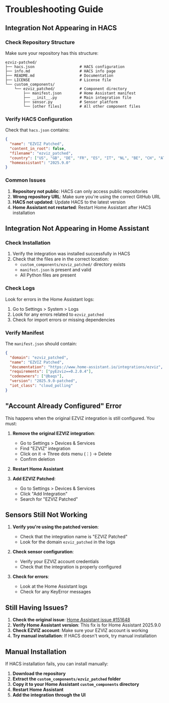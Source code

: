 # Troubleshooting Guide

## Integration Not Appearing in HACS

### Check Repository Structure
Make sure your repository has this structure:
```
ezviz-patched/
├── hacs.json                    # HACS configuration
├── info.md                      # HACS info page
├── README.md                    # Documentation
├── LICENSE                      # License file
└── custom_components/
    └── ezviz_patched/           # Component directory
        ├── manifest.json        # Home Assistant manifest
        ├── __init__.py          # Main integration file
        ├── sensor.py            # Sensor platform
        └── [other files]        # All other component files
```

### Verify HACS Configuration
Check that `hacs.json` contains:
```json
{
  "name": "EZVIZ Patched",
  "content_in_root": false,
  "filename": "ezviz_patched",
  "country": ["US", "GB", "DE", "FR", "ES", "IT", "NL", "BE", "CH", "AT", "SE", "NO", "DK", "FI", "PL", "CZ", "HU", "RO", "BG", "HR", "SI", "SK", "LT", "LV", "EE", "IE", "PT", "GR", "CY", "MT", "LU", "IS", "LI", "MC", "SM", "VA", "AD", "AU", "CA", "NZ", "JP", "KR", "SG", "HK", "TW", "TH", "MY", "ID", "PH", "VN", "IN", "BR", "MX", "AR", "CL", "CO", "PE", "VE", "UY", "PY", "BO", "EC", "GY", "SR", "GF", "FK", "ZA", "EG", "MA", "TN", "DZ", "LY", "SD", "ET", "KE", "UG", "TZ", "GH", "NG", "CI", "SN", "ML", "BF", "NE", "TD", "CM", "CF", "CG", "CD", "AO", "ZM", "ZW", "BW", "NA", "SZ", "LS", "MG", "MU", "SC", "KM", "DJ", "SO", "ER", "RW", "BI", "MW", "MZ"],
  "homeassistant": "2025.9.0"
}
```

### Common Issues

1. **Repository not public**: HACS can only access public repositories
2. **Wrong repository URL**: Make sure you're using the correct GitHub URL
3. **HACS not updated**: Update HACS to the latest version
4. **Home Assistant not restarted**: Restart Home Assistant after HACS installation

## Integration Not Appearing in Home Assistant

### Check Installation
1. Verify the integration was installed successfully in HACS
2. Check that the files are in the correct location:
   - `custom_components/ezviz_patched/` directory exists
   - `manifest.json` is present and valid
   - All Python files are present

### Check Logs
Look for errors in the Home Assistant logs:
1. Go to Settings > System > Logs
2. Look for any errors related to `ezviz_patched`
3. Check for import errors or missing dependencies

### Verify Manifest
The `manifest.json` should contain:
```json
{
  "domain": "ezviz_patched",
  "name": "EZVIZ Patched",
  "documentation": "https://www.home-assistant.io/integrations/ezviz",
  "requirements": ["pyEzviz==0.2.0.4"],
  "codeowners": ["@baqs"],
  "version": "2025.9.0-patched",
  "iot_class": "cloud_polling"
}
```

## "Account Already Configured" Error

This happens when the original EZVIZ integration is still configured. You must:

1. **Remove the original EZVIZ integration**:
   - Go to Settings > Devices & Services
   - Find "EZVIZ" integration
   - Click on it → Three dots menu (⋮) → Delete
   - Confirm deletion

2. **Restart Home Assistant**

3. **Add EZVIZ Patched**:
   - Go to Settings > Devices & Services
   - Click "Add Integration"
   - Search for "EZVIZ Patched"

## Sensors Still Not Working

1. **Verify you're using the patched version**:
   - Check that the integration name is "EZVIZ Patched"
   - Look for the domain `ezviz_patched` in the logs

2. **Check sensor configuration**:
   - Verify your EZVIZ account credentials
   - Check that the integration is properly configured

3. **Check for errors**:
   - Look at the Home Assistant logs
   - Check for any KeyError messages

## Still Having Issues?

1. **Check the original issue**: [Home Assistant issue #151648](https://github.com/home-assistant/core/issues/151648)
2. **Verify Home Assistant version**: This fix is for Home Assistant 2025.9.0
3. **Check EZVIZ account**: Make sure your EZVIZ account is working
4. **Try manual installation**: If HACS doesn't work, try manual installation

## Manual Installation

If HACS installation fails, you can install manually:

1. **Download the repository**
2. **Extract the `custom_components/ezviz_patched` folder**
3. **Copy it to your Home Assistant `custom_components` directory**
4. **Restart Home Assistant**
5. **Add the integration through the UI**
